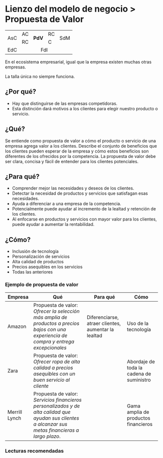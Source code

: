# Lienzo del modelo de negocio > Propuesta de Valor

<table>
  <tr>
    <td rowspan="2">AsC</td>
    <td>AC</td>
    <td colspan="2" rowspan="2"><b>PdV</b></td>
    <td>RC</td>
    <td rowspan="2">SdM</td>
  </tr>
  <tr>
    <td>RC</td>
    <td>C</td>
  </tr>
  <tr>
    <td colspan="3">EdC</td>
    <td colspan="3">FdI</td>
  </tr>
</table>

En el ecosistema empresarial, igual que la empresa existen muchas otras empresas.

La talla única no siempre funciona.

## ¿Por qué?

- Hay que distinguirse de las empresas competidoras.
- Esta distinción dará motivos a los clientes para elegir nuestro producto o servicio.

## ¿Qué?

Se entiende como propuesta de valor a cómo el producto o servicio de una empresa agrega valor a los clientes. Describe el conjunto de beneficios que los clientes pueden esperar de la empresa y cómo estos beneficios son diferentes de los ofrecidos por la competencia. La propuesta de valor debe ser clara, concisa y fácil de entender para los clientes potenciales.


## ¿Para qué?

- Comprender mejor las necesidades y deseos de los clientes.
- Detectar la necesidad de productos y servicios que satisfagan esas necesidades.
- Ayuda a diferenciar a una empresa de la competencia.
- Potencialmente puede ayudar al incremento de la lealtad y retención de los clientes. 
- Al enfocarse en productos y servicios con mayor valor para los clientes, puede ayudar a aumentar la rentabilidad.

## ¿Cómo?

- Inclusión de tecnología
- Personalización de servicios
- Alta calidad de productos
- Precios asequibles en los servicios
- Todas las anteriores

### Ejemplo de propuesta de valor

|Empresa|Qué|Para qué|Cómo
-|-|-|-|
Amazon|Propuesta de valor: *Ofrecer la selección más amplia de productos a precios bajos con una experiencia de compra y entrega excepcionales*|Diferenciarse, atraer clientes, aumentar la lealtad|Uso de la tecnología
Zara|Propuesta de valor: *Ofrecer ropa de alta calidad a precios asequibles con un buen servicio al cliente*||Abordaje de toda la cadena de suministro
Merrill Lynch|Propuesta de valor: *Servicios financieros personalizados y de alta calidad que ayudan sus clientes a alcanzar sus metas financieras a largo plazo*.||Gama amplia de productos financieros

### Lecturas recomendadas


